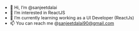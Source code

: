 - 👋 Hi, I’m @sanjeetdalai
- 👀 I’m interested in ReactJS
- 🌱 I’m currently learning working as a UI Developer (ReactJs)
- 📫 You can reach me @sanjeetdalai90@gmail.com

<!---
sanjeetdalai/sanjeetdalai is a ✨ special ✨ repository because its `README.md` (this file) appears on your GitHub profile.
You can click the Preview link to take a look at your changes.
--->
